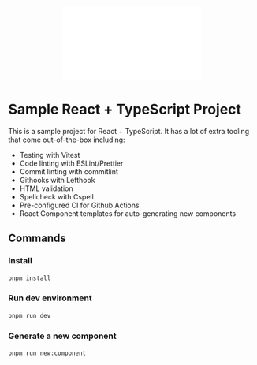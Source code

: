 <!-- markdownlint-disable no-inline-html first-line-h1 -->
<p align="center">
  <img alt="dave.js" height="150px" src="https://raw.githubusercontent.com/davejs-playground/.github/main/davejs-logo.svg"  />
</p>
<!-- markdownlint-enable no-inline-html first-line-h1 -->

# Sample React + TypeScript Project

This is a sample project for React + TypeScript. It has a lot of extra tooling
that come out-of-the-box including:

- Testing with Vitest
- Code linting with ESLint/Prettier
- Commit linting with commitlint
- Githooks with Lefthook
- HTML validation
- Spellcheck with Cspell
- Pre-configured CI for Github Actions
- React Component templates for auto-generating new components

## Commands

### Install

```sh
pnpm install
```

### Run dev environment

```sh
pnpm run dev
```

### Generate a new component

```sh
pnpm run new:component
```
